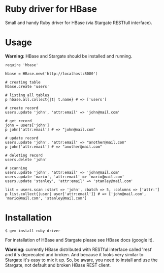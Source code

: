 # Ruby driver for HBase

Small and handy Ruby driver for HBase (via Stargate RESTfull interface).

# Usage

**Warning:** HBase and Stargate should be installed and running.

	require 'hbase'

	hbase = HBase.new('http://localhost:8080')

	# creating table
	hbase.create 'users'

	# listing all tables
	p hbase.all.collect{|t| t.name} # => ['users']

	# create record
	users.update 'john', 'attr:email' => 'john@mail.com'

	# get record
	john = users['john']
	p john['attr:email'] # => "john@mail.com"    

	# update record
	users.update 'john', 'attr:email' => "another@mail.com"
	p john['attr:email'] # => "another@mail.com"

	# deleting record
	users.delete 'john'    

	# scanning
	users.update 'john', 'attr:email' => 'john@mail.com'
	users.update 'mario', 'attr:email' => 'mario@mail.com'
	users.update 'stanley', 'attr:email' => 'stanley@mail.com'

	list = users.scan :start => 'john', :batch => 5, :columns => ['attr:']
	p list.collect{|user| user['attr:email']} # => ['john@mail.com', 'mario@mail.com', 'stanley@mail.com']
	
# Installation

	$ gem install ruby-driver
	
For installation of HBase and Stargate please see HBase docs (google it).

**Warning:** currently HBase distributed with RESTful interface called 'rest' and it's deprecated and broken. And because it looks very similar to Stargate it's easy to mix it up. So, be aware, you need to install and use the Stargate, not default and broken HBase REST client.